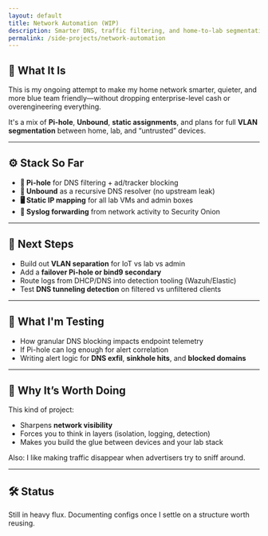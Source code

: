 ```yaml
---
layout: default
title: Network Automation (WIP)
description: Smarter DNS, traffic filtering, and home-to-lab segmentation.
permalink: /side-projects/network-automation
---
```


## 🧠 What It Is

This is my ongoing attempt to make my home network smarter, quieter, and more blue team friendly—without dropping enterprise-level cash or overengineering everything.

It's a mix of **Pi-hole**, **Unbound**, **static assignments**, and plans for full **VLAN segmentation** between home, lab, and “untrusted” devices.

---

## ⚙️ Stack So Far

- **🚫 Pi-hole** for DNS filtering + ad/tracker blocking  
- **🧭 Unbound** as a recursive DNS resolver (no upstream leak)  
- **🖥️ Static IP mapping** for all lab VMs and admin boxes  
- **📡 Syslog forwarding** from network activity to Security Onion

---

## 🔐 Next Steps

- Build out **VLAN separation** for IoT vs lab vs admin  
- Add a **failover Pi-hole or bind9 secondary**  
- Route logs from DHCP/DNS into detection tooling (Wazuh/Elastic)  
- Test **DNS tunneling detection** on filtered vs unfiltered clients

---

## 🧪 What I'm Testing

- How granular DNS blocking impacts endpoint telemetry  
- If Pi-hole can log enough for alert correlation  
- Writing alert logic for **DNS exfil**, **sinkhole hits**, and **blocked domains**

---

## 🤔 Why It’s Worth Doing

This kind of project:
- Sharpens **network visibility**  
- Forces you to think in layers (isolation, logging, detection)  
- Makes you build the glue between devices and your lab stack

Also: I like making traffic disappear when advertisers try to sniff around.

---

## 🛠 Status

Still in heavy flux. Documenting configs once I settle on a structure worth reusing.
